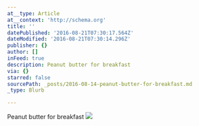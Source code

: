 ```yaml
---
at__type: Article
at__context: 'http://schema.org'
title: ''
datePublished: '2016-08-21T07:30:17.564Z'
dateModified: '2016-08-21T07:30:14.296Z'
publisher: {}
author: []
inFeed: true
description: Peanut butter for breakfast
via: {}
starred: false
sourcePath: _posts/2016-08-14-peanut-butter-for-breakfast.md
_type: Blurb

---
```

Peanut butter for breakfast
![](https://the-grid-user-content.s3-us-west-2.amazonaws.com/3884db25-705e-41c1-80b9-c1f66521c882.jpg)